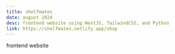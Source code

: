 ```yaml
---
title: shelfmates
date: august 2024
desc: frontend website using NextJS, TailwindCSS, and Python
link: https://shelfmates.netlify.app/shop
---
```

frontend website